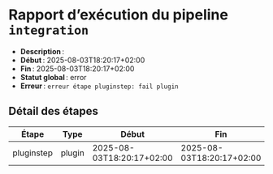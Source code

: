 # Rapport d’exécution du pipeline `integration`

- **Description** : 
- **Début** : 2025-08-03T18:20:17+02:00
- **Fin** : 2025-08-03T18:20:17+02:00
- **Statut global** : error
- **Erreur** : `erreur étape pluginstep: fail plugin`

## Détail des étapes

| Étape | Type | Début | Fin | Statut | Erreur |
|-------|------|-------|-----|--------|--------|
| pluginstep | plugin | 2025-08-03T18:20:17+02:00 | 2025-08-03T18:20:17+02:00 | error | fail plugin |
